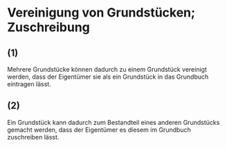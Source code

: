 # Vereinigung von Grundstücken; Zuschreibung



## (1)

 Mehrere Grundstücke können dadurch zu einem Grundstück vereinigt werden, dass der Eigentümer sie als ein Grundstück in das Grundbuch eintragen lässt.

## (2)

 Ein Grundstück kann dadurch zum Bestandteil eines anderen Grundstücks gemacht werden, dass der Eigentümer es diesem im Grundbuch zuschreiben lässt. 

